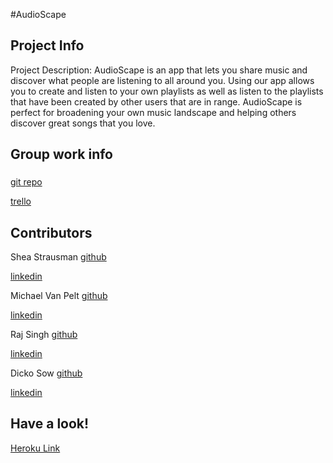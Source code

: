 #AudioScape

## Project Info
Project Description:
AudioScape is an app that lets you share music and discover what people are listening to all around you. Using our app allows you to create and listen to your own playlists as well as listen to the playlists that have been created by other users that are in range. AudioScape is perfect for broadening your own music landscape and helping others discover great songs that you love.

## Group work info
###
[git repo](https://github.com/bison-2014/AudioScape)

[trello](https://trello.com/b/8vdR1gO9/audioscape)



## Contributors
Shea Strausman
[github](https://github.com/SStrausman)

[linkedin](https://www.linkedin.com/in/sheastrausman)

Michael Van Pelt
[github](https://github.com/mrvp194)

[linkedin](https://www.linkedin.com/pub/michael-van-pelt/56/994/646)

Raj Singh
[github](https://github.com/Zamyatin)

[linkedin](placeholder)

Dicko Sow
[github](https://github.com/s12dsow)

[linkedin](placeholder)


## Have a look!
[Heroku Link](http://audioscape.herokuapp.com)
